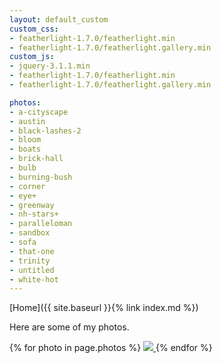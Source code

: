 ```yaml
---
layout: default_custom
custom_css:
- featherlight-1.7.0/featherlight.min
- featherlight-1.7.0/featherlight.gallery.min
custom_js:
- jquery-3.1.1.min
- featherlight-1.7.0/featherlight.min
- featherlight-1.7.0/featherlight.gallery.min

photos:
- a-cityscape
- austin
- black-lashes-2
- bloom
- boats
- brick-hall
- bulb
- burning-bush
- corner
- eye+
- greenway
- nh-stars+
- paralleloman
- sandbox
- sofa
- that-one
- trinity
- untitled
- white-hot
---
```

[Home]({{ site.baseurl }}{% link index.md %})

Here are some of my photos.

<section
  data-featherlight-gallery
  data-featherlight-filter="a"
>
  {% for photo in page.photos %}
  <a href="/assets/img/photos/photography/other/{{ photo }}.jpg">
    <img src="/assets/img/photos/photography/other/{{ photo }}.min.jpg">
  </a>
  {% endfor %}
</section>

